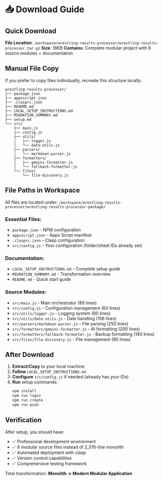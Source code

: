 # 📥 Download Guide

## Quick Download

**File Location**: `/workspace/wrestling-results-processor/wrestling-results-processor.tar.gz`
**Size**: 18KB
**Contains**: Complete modular project with 8 source modules + documentation

## Manual File Copy

If you prefer to copy files individually, recreate this structure locally:

```
wrestling-results-processor/
├── package.json
├── appsscript.json  
├── .clasprc.json
├── README.md
├── LOCAL_SETUP_INSTRUCTIONS.md
├── MIGRATION_SUMMARY.md
├── setup.md
└── src/
    ├── main.js
    ├── config.js
    ├── utils/
    │   ├── logger.js
    │   └── date-utils.js
    ├── parsers/
    │   └── markdown-parser.js
    ├── formatters/
    │   ├── gemini-formatter.js
    │   └── fallback-formatter.js
    └── files/
        └── file-discovery.js
```

## File Paths in Workspace

All files are located under: `/workspace/wrestling-results-processor/wrestling-results-processor-package/`

### Essential Files:
- `package.json` - NPM configuration
- `appsscript.json` - Apps Script manifest
- `.clasprc.json` - Clasp configuration  
- `src/config.js` - Your configuration (folder/sheet IDs already set)

### Documentation:
- `LOCAL_SETUP_INSTRUCTIONS.md` - Complete setup guide
- `MIGRATION_SUMMARY.md` - Transformation overview
- `README.md` - Quick start guide

### Source Modules:
- `src/main.js` - Main orchestrator (89 lines)
- `src/config.js` - Configuration management (60 lines)
- `src/utils/logger.js` - Logging system (80 lines)
- `src/utils/date-utils.js` - Date handling (156 lines)
- `src/parsers/markdown-parser.js` - File parsing (250 lines)
- `src/formatters/gemini-formatter.js` - AI formatting (200 lines)
- `src/formatters/fallback-formatter.js` - Backup formatting (180 lines)
- `src/files/file-discovery.js` - File management (90 lines)

## After Download

1. **Extract/Copy** to your local machine
2. **Follow** `LOCAL_SETUP_INSTRUCTIONS.md`
3. **Configure** `src/config.js` if needed (already has your IDs)
4. **Run** setup commands:
   ```bash
   npm install
   npm run login
   npm run create
   npm run push
   ```

## Verification

After setup, you should have:
- ✅ Professional development environment
- ✅ 8 modular source files instead of 2,376-line monolith
- ✅ Automated deployment with clasp
- ✅ Version control capabilities
- ✅ Comprehensive testing framework

Total transformation: **Monolith → Modern Modular Application**